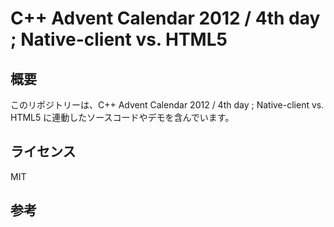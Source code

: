 # C++ Advent Calendar 2012 / 4th day ; Native-client vs. HTML5

## 概要

このリポジトリーは、C++ Advent Calendar 2012 / 4th day ; Native-client vs. HTML5 に連動したソースコードやデモを含んでいます。

## ライセンス

MIT

## 参考


